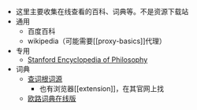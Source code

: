- 这里主要收集在线查看的百科、词典等。不是资源下载站
- 通用
  - 百度百科
  - wikipedia（可能需要[[proxy-basics]]代理）
- 专用
  - [Stanford Encyclopedia of Philosophy](https://plato.stanford.edu/)
- 词典
  - [查词根词源](https://www.etymonline.com/)
    - 也有浏览器[[extension]]，在其官网上找
  - [欧路词典在线版](https://dict.eudic.net/)